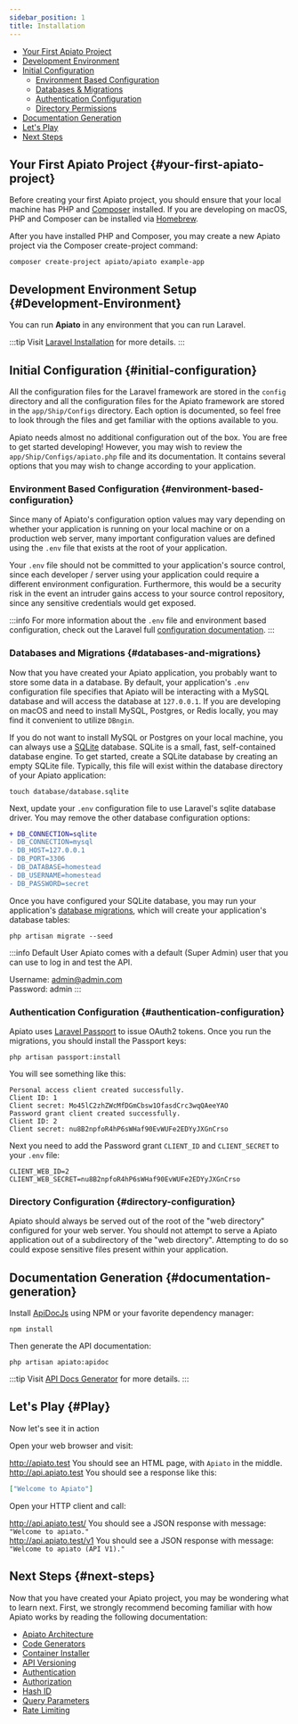 ```yaml
---
sidebar_position: 1
title: Installation
---
```


* [Your First Apiato Project](#your-first-apiato-project)
* [Development Environment](#Development-Environment)
* [Initial Configuration](#initial-configuration)
  * [Environment Based Configuration](#environment-based-configuration)
  * [Databases & Migrations](#databases-and-migrations)
  * [Authentication Configuration](#authentication-configuration)
  * [Directory Permissions](#directory-permissions)
* [Documentation Generation](#documentation-generation)
* [Let's Play](#Play)
* [Next Steps](#next-steps)

## Your First Apiato Project {#your-first-apiato-project}

Before creating your first Apiato project, you should ensure that your local machine has PHP and [Composer](https://getcomposer.org/) installed.
If you are developing on macOS, PHP and Composer can be installed via [Homebrew](https://brew.sh/).
   
After you have installed PHP and Composer, you may create a new Apiato project via the Composer create-project command:
```
composer create-project apiato/apiato example-app
```

## Development Environment Setup {#Development-Environment}

You can run **Apiato** in any environment that you can run Laravel.

:::tip
Visit [Laravel Installation](https://laravel.com/docs/10.x/installation#laravel-and-docker) for more details.
:::

## Initial Configuration {#initial-configuration}

All the configuration files for the Laravel framework are stored in the `config` directory
and all the configuration files for the Apiato framework are stored in the `app/Ship/Configs` directory.
Each option is documented, so feel free to look through the files and get familiar with the options available to you.

Apiato needs almost no additional configuration out of the box.
You are free to get started developing!
However, you may wish to review the `app/Ship/Configs/apiato.php` file and its documentation.
It contains several options that you may wish to change according to your application.

### Environment Based Configuration {#environment-based-configuration}

Since many of Apiato's configuration option values may vary
depending on whether your application is running on your local machine or on a production web server,
many important configuration values are defined using the `.env` file that exists at the root of your application.

Your `.env` file should not be committed to your application's source control,
since each developer / server using your application could require a different environment configuration.
Furthermore, this would be a security risk in the event an intruder gains access to your source control repository,
since any sensitive credentials would get exposed.

:::info
For more information about the `.env` file and environment based configuration,
check out the Laravel full [configuration documentation](https://laravel.com/docs/10.x/configuration).
:::

### Databases and Migrations {#databases-and-migrations}

Now that you have created your Apiato application, you probably want to store some data in a database.
By default,
your application's `.env` configuration file specifies
that Apiato will be interacting with a MySQL database and will access the database at `127.0.0.1`.
If you are developing on macOS and need to install MySQL, Postgres,
or Redis locally, you may find it convenient to utilize `DBngin`.

If you do not want to install MySQL or Postgres on your local machine,
you can always use a [SQLite](https://www.sqlite.org/index.html) database.
SQLite is a small, fast, self-contained database engine.
To get started, create a SQLite database by creating an empty SQLite file.
Typically, this file will exist within the database directory of your Apiato application:

```
touch database/database.sqlite
```

Next, update your `.env` configuration file to use Laravel's sqlite database driver. You may remove the other database configuration options:
```diff
+ DB_CONNECTION=sqlite 
- DB_CONNECTION=mysql 
- DB_HOST=127.0.0.1 
- DB_PORT=3306 
- DB_DATABASE=homestead 
- DB_USERNAME=homestead 
- DB_PASSWORD=secret
```

Once you have configured your SQLite database, you may run your application's [database migrations](https://laravel.com/docs/10.x/migrations),
which will create your application's database tables:

```
php artisan migrate --seed
```

:::info Default User
Apiato comes with a default (Super Admin) user that you can use to log in and test the API.

Username: admin@admin.com  
Password: admin
:::
### Authentication Configuration {#authentication-configuration}

Apiato uses [Laravel Passport](https://laravel.com/docs/passport) to issue OAuth2 tokens.
Once you run the migrations, you should install the Passport keys:

```
php artisan passport:install
```

You will see something like this:
```
Personal access client created successfully.
Client ID: 1
Client secret: Mo45lC2zhZWcMfDGmCbsw1OfasdCrc3wqQAeeYAO
Password grant client created successfully.
Client ID: 2
Client secret: nu8B2npfoR4hP6sWHaf90EvWUFe2EDYyJXGnCrso
```

Next you need to add the Password grant `CLIENT_ID` and `CLIENT_SECRET` to your `.env` file:
```dotenv
CLIENT_WEB_ID=2
CLIENT_WEB_SECRET=nu8B2npfoR4hP6sWHaf90EvWUFe2EDYyJXGnCrso
```

### Directory Configuration {#directory-configuration}

Apiato should always be served out of the root of the "web directory" configured for your web server.
You should not attempt to serve a Apiato application out of a subdirectory of the "web directory".
Attempting to do so could expose sensitive files present within your application.


## Documentation Generation {#documentation-generation}

Install [ApiDocJs](http://apidocjs.com/) using NPM or your favorite dependency manager:
```
npm install
```

Then generate the API documentation:
```
php artisan apiato:apidoc
```

:::tip
Visit [API Docs Generator](../pacakges/documentation.md) for more details.
:::

## Let's Play {#Play}

Now let's see it in action

Open your web browser and visit:

http://apiato.test You should see an HTML page, with `Apiato` in the middle.  
http://api.apiato.test You should see a response like this:
```json
["Welcome to Apiato"]
```

Open your HTTP client and call:

http://api.apiato.test/ You should see a JSON response with message: `"Welcome to apiato."`  
http://api.apiato.test/v1 You should see a JSON response with message: `"Welcome to apiato (API V1)."`

## Next Steps {#next-steps}

Now that you have created your Apiato project, you may be wondering what to learn next.
First, we strongly recommend becoming familiar with how Apiato works by reading the following documentation:

* [Apiato Architecture](../architectural-concepts.md)
* [Code Generators](../core-features/code-generator.md)
* [Container Installer](../container-installer.md)
* [API Versioning](../core-features/api-versioning.md)
* [Authentication](../security/authentication.md)
* [Authorization](../security/authorization.md)
* [Hash ID](../security/hash-id.md)
* [Query Parameters](../core-features/query-parameters.md)
* [Rate Limiting](../security/rate-limiting.md)
